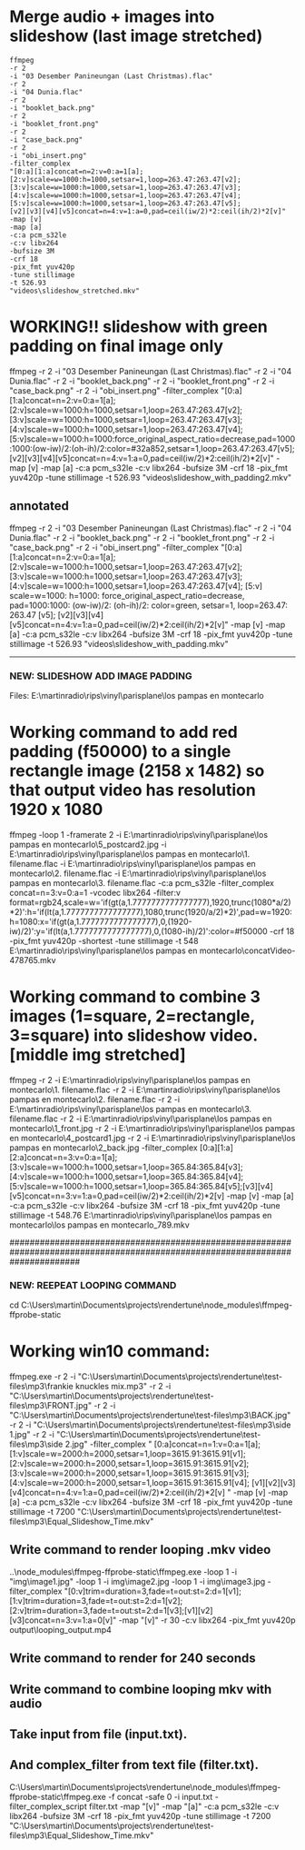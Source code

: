 # Merge audio + images into slideshow (last image stretched)
```
ffmpeg 
-r 2 
-i "03 Desember Panineungan (Last Christmas).flac" 
-r 2 
-i "04 Dunia.flac" 
-r 2 
-i "booklet_back.png" 
-r 2 
-i "booklet_front.png" 
-r 2 
-i "case_back.png" 
-r 2 
-i "obi_insert.png" 
-filter_complex 
"[0:a][1:a]concat=n=2:v=0:a=1[a];
[2:v]scale=w=1000:h=1000,setsar=1,loop=263.47:263.47[v2];
[3:v]scale=w=1000:h=1000,setsar=1,loop=263.47:263.47[v3];
[4:v]scale=w=1000:h=1000,setsar=1,loop=263.47:263.47[v4];
[5:v]scale=w=1000:h=1000,setsar=1,loop=263.47:263.47[v5];
[v2][v3][v4][v5]concat=n=4:v=1:a=0,pad=ceil(iw/2)*2:ceil(ih/2)*2[v]" 
-map [v] 
-map [a] 
-c:a pcm_s32le 
-c:v libx264 
-bufsize 3M 
-crf 18 
-pix_fmt yuv420p 
-tune stillimage 
-t 526.93 
"videos\slideshow_stretched.mkv" 
```
# WORKING!! slideshow with green padding on final image only
ffmpeg 
-r 2 
-i "03 Desember Panineungan (Last Christmas).flac" 
-r 2 
-i "04 Dunia.flac" 
-r 2 
-i "booklet_back.png" 
-r 2 
-i "booklet_front.png" 
-r 2 
-i "case_back.png" 
-r 2 
-i "obi_insert.png" 
-filter_complex 
"[0:a][1:a]concat=n=2:v=0:a=1[a];
[2:v]scale=w=1000:h=1000,setsar=1,loop=263.47:263.47[v2];
[3:v]scale=w=1000:h=1000,setsar=1,loop=263.47:263.47[v3];
[4:v]scale=w=1000:h=1000,setsar=1,loop=263.47:263.47[v4];
[5:v]scale=w=1000:h=1000:force_original_aspect_ratio=decrease,pad=1000:1000:(ow-iw)/2:(oh-ih)/2:color=#32a852,setsar=1,loop=263.47:263.47[v5];
[v2][v3][v4][v5]concat=n=4:v=1:a=0,pad=ceil(iw/2)*2:ceil(ih/2)*2[v]" 
-map [v] 
-map [a] 
-c:a pcm_s32le 
-c:v libx264 
-bufsize 3M 
-crf 18 
-pix_fmt yuv420p 
-tune stillimage 
-t 526.93 
"videos\slideshow_with_padding2.mkv" 
## annotated
ffmpeg 
-r 2 
-i "03 Desember Panineungan (Last Christmas).flac" 
-r 2 
-i "04 Dunia.flac" 
-r 2 
-i "booklet_back.png" 
-r 2 
-i "booklet_front.png" 
-r 2 
-i "case_back.png" 
-r 2 
-i "obi_insert.png" 
-filter_complex 
"[0:a][1:a]concat=n=2:v=0:a=1[a];
[2:v]scale=w=1000:h=1000,setsar=1,loop=263.47:263.47[v2];
[3:v]scale=w=1000:h=1000,setsar=1,loop=263.47:263.47[v3];
[4:v]scale=w=1000:h=1000,setsar=1,loop=263.47:263.47[v4];
[5:v]   
        scale=w=1000:
        h=1000:
        force_original_aspect_ratio=decrease,
        pad=1000:1000:
        (ow-iw)/2:
        (oh-ih)/2:
        color=green,
        setsar=1,
        loop=263.47:
        263.47
[v5];
[v2][v3][v4][v5]concat=n=4:v=1:a=0,pad=ceil(iw/2)*2:ceil(ih/2)*2[v]" 
-map [v] 
-map [a] 
-c:a pcm_s32le 
-c:v libx264 
-bufsize 3M 
-crf 18 
-pix_fmt yuv420p 
-tune stillimage 
-t 526.93 
"videos\slideshow_with_padding.mkv"
_________________________________
### NEW: SLIDESHOW ADD IMAGE PADDING
Files: E:\martinradio\rips\vinyl\parisplane\los pampas en montecarlo

# Working command to add red padding (f50000) to a single rectangle image (2158 x 1482) so that output video has resolution 1920 x 1080

ffmpeg 
-loop 1 
-framerate 2 
-i E:\martinradio\rips\vinyl\parisplane\los pampas en montecarlo\5_postcard2.jpg 
-i E:\martinradio\rips\vinyl\parisplane\los pampas en montecarlo\1. filename.flac 
-i E:\martinradio\rips\vinyl\parisplane\los pampas en montecarlo\2. filename.flac 
-i E:\martinradio\rips\vinyl\parisplane\los pampas en montecarlo\3. filename.flac 
-c:a pcm_s32le 
-filter_complex concat=n=3:v=0:a=1 
-vcodec libx264 
-filter:v format=rgb24,scale=w='if(gt(a,1.7777777777777777),1920,trunc(1080*a/2)*2)':h='if(lt(a,1.7777777777777777),1080,trunc(1920/a/2)*2)',pad=w=1920:h=1080:x='if(gt(a,1.7777777777777777),0,(1920-iw)/2)':y='if(lt(a,1.7777777777777777),0,(1080-ih)/2)':color=#f50000
-crf 18 
-pix_fmt yuv420p 
-shortest 
-tune stillimage 
-t 548 
E:\martinradio\rips\vinyl\parisplane\los pampas en montecarlo\concatVideo-478765.mkv

# Working command to combine 3 images (1=square, 2=rectangle, 3=square) into slideshow video. [middle img stretched]

ffmpeg -r 2 -i E:\martinradio\rips\vinyl\parisplane\los pampas en montecarlo\1. filename.flac -r 2 -i E:\martinradio\rips\vinyl\parisplane\los pampas en montecarlo\2. filename.flac -r 2 -i E:\martinradio\rips\vinyl\parisplane\los pampas en montecarlo\3. filename.flac -r 2 -i E:\martinradio\rips\vinyl\parisplane\los pampas en montecarlo\1_front.jpg -r 2 -i E:\martinradio\rips\vinyl\parisplane\los pampas en montecarlo\4_postcard1.jpg -r 2 -i E:\martinradio\rips\vinyl\parisplane\los pampas en montecarlo\2_back.jpg -filter_complex [0:a][1:a][2:a]concat=n=3:v=0:a=1[a];[3:v]scale=w=1000:h=1000,setsar=1,loop=365.84:365.84[v3];[4:v]scale=w=1000:h=1000,setsar=1,loop=365.84:365.84[v4];[5:v]scale=w=1000:h=1000,setsar=1,loop=365.84:365.84[v5];[v3][v4][v5]concat=n=3:v=1:a=0,pad=ceil(iw/2)*2:ceil(ih/2)*2[v] -map [v] -map [a] -c:a pcm_s32le -c:v libx264 -bufsize 3M -crf 18 -pix_fmt yuv420p -tune stillimage -t 548.76 E:\martinradio\rips\vinyl\parisplane\los pampas en montecarlo\los pampas en montecarlo_789.mkv 


##############################################################################################################################
### NEW: REEPEAT LOOPING COMMAND

cd C:\Users\martin\Documents\projects\rendertune\node_modules\ffmpeg-ffprobe-static

# Working win10 command: 

ffmpeg.exe -r 2 -i "C:\Users\martin\Documents\projects\rendertune\test-files\mp3\frankie knuckles mix.mp3" -r 2 -i "C:\Users\martin\Documents\projects\rendertune\test-files\mp3\FRONT.jpg" -r 2 -i "C:\Users\martin\Documents\projects\rendertune\test-files\mp3\BACK.jpg" -r 2 -i "C:\Users\martin\Documents\projects\rendertune\test-files\mp3\side 1.jpg" -r 2 -i "C:\Users\martin\Documents\projects\rendertune\test-files\mp3\side 2.jpg" -filter_complex " [0:a]concat=n=1:v=0:a=1[a]; [1:v]scale=w=2000:h=2000,setsar=1,loop=3615.91:3615.91[v1]; [2:v]scale=w=2000:h=2000,setsar=1,loop=3615.91:3615.91[v2]; [3:v]scale=w=2000:h=2000,setsar=1,loop=3615.91:3615.91[v3]; [4:v]scale=w=2000:h=2000,setsar=1,loop=3615.91:3615.91[v4]; [v1][v2][v3][v4]concat=n=4:v=1:a=0,pad=ceil(iw/2)*2:ceil(ih/2)*2[v] " -map [v] -map [a] -c:a pcm_s32le -c:v libx264 -bufsize 3M -crf 18 -pix_fmt yuv420p -tune stillimage -t 7200 "C:\Users\martin\Documents\projects\rendertune\test-files\mp3\Equal_Slideshow_Time.mkv"

## Write command to render looping .mkv video

..\node_modules\ffmpeg-ffprobe-static\ffmpeg.exe -loop 1 -i "img\image1.jpg" -loop 1 -i img\image2.jpg -loop 1 -i img\image3.jpg -filter_complex "[0:v]trim=duration=3,fade=t=out:st=2:d=1[v1];[1:v]trim=duration=3,fade=t=out:st=2:d=1[v2];[2:v]trim=duration=3,fade=t=out:st=2:d=1[v3];[v1][v2][v3]concat=n=3:v=1:a=0[v]" -map "[v]" -r 30 -c:v libx264 -pix_fmt yuv420p output\looping_output.mp4

## Write command to render for 240 seconds
## Write command to combine looping mkv with audio

## Take input from file (input.txt).
## And complex_filter from text file (filter.txt).

C:\Users\martin\Documents\projects\rendertune\node_modules\ffmpeg-ffprobe-static\ffmpeg.exe -f concat -safe 0 -i input.txt -filter_complex_script filter.txt -map "[v]" -map "[a]" -c:a pcm_s32le -c:v libx264 -bufsize 3M -crf 18 -pix_fmt yuv420p -tune stillimage -t 7200 "C:\Users\martin\Documents\projects\rendertune\test-files\mp3\Equal_Slideshow_Time.mkv"

